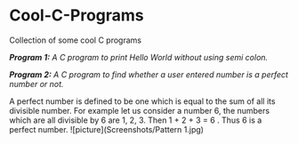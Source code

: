 # Cool-C-Programs
Collection of some cool C programs 


***Program 1:***
*A C program to print Hello World without using semi colon.*

***Program 2:***
*A C program to find whether a user entered number is a perfect number or not.*

A perfect number is defined to be one which is equal to the sum of all its divisible number. For example let us consider a number 6, the numbers which are all divisible by 6 are 1, 2, 3. Then 1 + 2 + 3 = 6 . Thus 6 is a perfect number.
![picture](Screenshots/Pattern 1.jpg)
